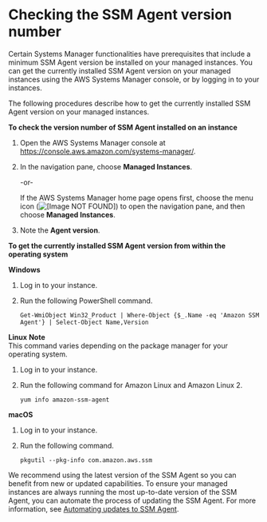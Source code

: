 # Checking the SSM Agent version number<a name="ssm-agent-get-version"></a>

Certain Systems Manager functionalities have prerequisites that include a minimum SSM Agent version be installed on your managed instances\. You can get the currently installed SSM Agent version on your managed instances using the AWS Systems Manager console, or by logging in to your instances\.

The following procedures describe how to get the currently installed SSM Agent version on your managed instances\.

**To check the version number of SSM Agent installed on an instance**

1. Open the AWS Systems Manager console at [https://console\.aws\.amazon\.com/systems\-manager/](https://console.aws.amazon.com/systems-manager/)\.

1. In the navigation pane, choose **Managed Instances**\.

   \-or\-

   If the AWS Systems Manager home page opens first, choose the menu icon \(![\[Image NOT FOUND\]](http://docs.aws.amazon.com/systems-manager/latest/userguide/images/menu-icon-small.png)\) to open the navigation pane, and then choose **Managed Instances**\.

1. Note the **Agent version**\.

**To get the currently installed SSM Agent version from within the operating system**

**Windows**

1. Log in to your instance\.

1. Run the following PowerShell command\.

   ```
   Get-WmiObject Win32_Product | Where-Object {$_.Name -eq 'Amazon SSM Agent'} | Select-Object Name,Version
   ```

**Linux**
**Note**  
This command varies depending on the package manager for your operating system\.

1. Log in to your instance\.

1. Run the following command for Amazon Linux and Amazon Linux 2\.

   ```
   yum info amazon-ssm-agent
   ```

**macOS**

1. Log in to your instance\.

1. Run the following command\.

   ```
   pkgutil --pkg-info com.amazon.aws.ssm
   ```

We recommend using the latest version of the SSM Agent so you can benefit from new or updated capabilities\. To ensure your managed instances are always running the most up\-to\-date version of the SSM Agent, you can automate the process of updating the SSM Agent\. For more information, see [Automating updates to SSM Agent](ssm-agent-automatic-updates.md)\.